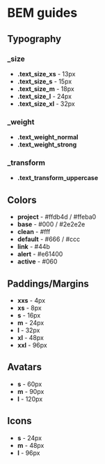 # BEM guides
## Typography

### _size
 * **.text_size_xs** - 13px
 * **.text_size_s** - 15px
 * **.text_size_m** - 18px
 * **.text_size_l** - 24px
 * **.text_size_xl** - 32px

### _weight
  * **.text_weight_normal**
  * **.text_weight_strong**
 
### _transform
  * **.text_transform_uppercase**
  
 
## Colors
  * **project** - #ffdb4d / #ffeba0
  * **base** - #000 / #2e2e2e
  * **clean** - #fff
  * **default** - #666 / #ccc
  * **link** - #44b
  * **alert** - #e61400
  * **active** - #060 

## Paddings/Margins
  * **xxs** - 4px
  * **xs** - 8px
  * **s** - 16px
  * **m** - 24px
  * **l** - 32px
  * **xl** - 48px
  * **xxl** - 96px


## Avatars
  * **s** - 60px
  * **m** - 90px
  * **l** - 120px
  
## Icons
 * **s** - 24px
 * **m** - 48px
 * **l** - 96px 





